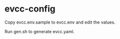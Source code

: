 # evcc-config

Copy evcc.env.sample to evcc.env and edit the values.

Run gen.sh to generate evcc.yaml.
